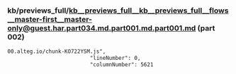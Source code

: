 ### kb/previews_full/kb__previews_full__kb__previews_full__flows__master-first__master-only@guest.har.part034.md.part001.md.part001.md (part 002)

```md
00.alteg.io/chunk-KO722YSM.js",
                          "lineNumber": 0,
                          "columnNumber": 5621
 
```

```
